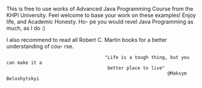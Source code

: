 This is free to use works of Advanced Java Programming Course from the KHPI University.
Feel welcome to base your work on these examples! Enjoy life, and Academic Honesty. Ho-
pe you would revel Java Programming as much, as I do :)

I also recommend to read all Robert C. Martin books for a better understanding of cou-
rse.

                                        "Life is a tough thing, but you can make it a 
                                         better place to live"
                                                               @Maksym Beloshytskyi
